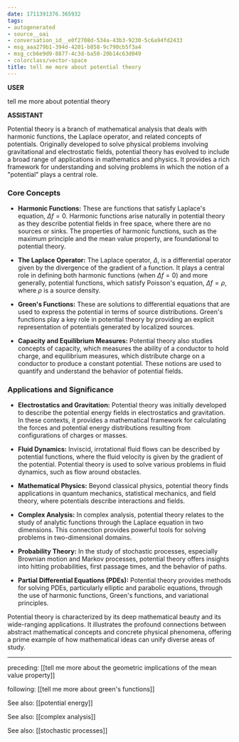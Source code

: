 ```yaml
---
date: 1711391376.365932
tags:
- autogenerated
- source__oai
- conversation_id__e0f2708d-534a-43b3-9230-5c6a94fd2433
- msg_aaa279b1-394d-4201-b858-9c790cb5f3a4
- msg_ccb6e9d9-8877-4c3d-ba50-20b14c63d049
- colorclass/vector-space
title: tell me more about potential theory
---
```


**USER**

tell me more about potential theory


**ASSISTANT**

Potential theory is a branch of mathematical analysis that deals with harmonic functions, the Laplace operator, and related concepts of potentials. Originally developed to solve physical problems involving gravitational and electrostatic fields, potential theory has evolved to include a broad range of applications in mathematics and physics. It provides a rich framework for understanding and solving problems in which the notion of a "potential" plays a central role.

### Core Concepts

- **Harmonic Functions:** These are functions that satisfy Laplace's equation, $\Delta f = 0$. Harmonic functions arise naturally in potential theory as they describe potential fields in free space, where there are no sources or sinks. The properties of harmonic functions, such as the maximum principle and the mean value property, are foundational to potential theory.

- **The Laplace Operator:** The Laplace operator, $\Delta$, is a differential operator given by the divergence of the gradient of a function. It plays a central role in defining both harmonic functions (when $\Delta f = 0$) and more generally, potential functions, which satisfy Poisson's equation, $\Delta f = \rho$, where $\rho$ is a source density.

- **Green's Functions:** These are solutions to differential equations that are used to express the potential in terms of source distributions. Green's functions play a key role in potential theory by providing an explicit representation of potentials generated by localized sources.

- **Capacity and Equilibrium Measures:** Potential theory also studies concepts of capacity, which measures the ability of a conductor to hold charge, and equilibrium measures, which distribute charge on a conductor to produce a constant potential. These notions are used to quantify and understand the behavior of potential fields.

### Applications and Significance

- **Electrostatics and Gravitation:** Potential theory was initially developed to describe the potential energy fields in electrostatics and gravitation. In these contexts, it provides a mathematical framework for calculating the forces and potential energy distributions resulting from configurations of charges or masses.

- **Fluid Dynamics:** Inviscid, irrotational fluid flows can be described by potential functions, where the fluid velocity is given by the gradient of the potential. Potential theory is used to solve various problems in fluid dynamics, such as flow around obstacles.

- **Mathematical Physics:** Beyond classical physics, potential theory finds applications in quantum mechanics, statistical mechanics, and field theory, where potentials describe interactions and fields.

- **Complex Analysis:** In complex analysis, potential theory relates to the study of analytic functions through the Laplace equation in two dimensions. This connection provides powerful tools for solving problems in two-dimensional domains.

- **Probability Theory:** In the study of stochastic processes, especially Brownian motion and Markov processes, potential theory offers insights into hitting probabilities, first passage times, and the behavior of paths.

- **Partial Differential Equations (PDEs):** Potential theory provides methods for solving PDEs, particularly elliptic and parabolic equations, through the use of harmonic functions, Green's functions, and variational principles.

Potential theory is characterized by its deep mathematical beauty and its wide-ranging applications. It illustrates the profound connections between abstract mathematical concepts and concrete physical phenomena, offering a prime example of how mathematical ideas can unify diverse areas of study.


---

preceding: [[tell me more about the geometric implications of the mean value property]]  


following: [[tell me more about green's functions]]

See also: [[potential energy]]


See also: [[complex analysis]]


See also: [[stochastic processes]]